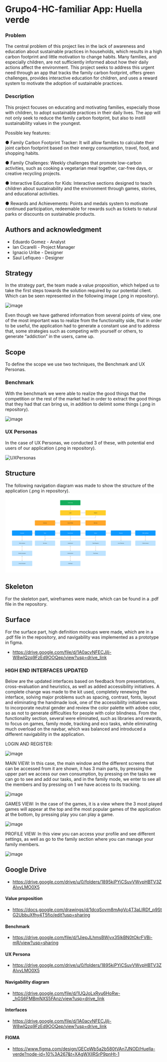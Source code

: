 # Grupo4-HC-familiar App: Huella verde
### Problem 

The central problem of this project lies in the lack of awareness and education about sustainable practices in households, which results in a high carbon footprint and little motivation to change habits. Many families, and especially children, are not sufficiently informed about how their daily actions affect the environment. This project seeks to address this urgent need through an app that tracks the family carbon footprint, offers green challenges, provides interactive education for children, and uses a reward system to motivate the adoption of sustainable practices.

### Description

This project focuses on educating and motivating families, especially those with children, to adopt sustainable practices in their daily lives. The app will not only seek to reduce the family carbon footprint, but also to instill sustainability values in the youngest.

Possible key features:

● Family Carbon Footprint Tracker: It will allow families to calculate their joint carbon footprint based on their energy consumption, travel, food, and shopping habits.

● Family Challenges: Weekly challenges that promote low-carbon activities, such as cooking a vegetarian meal together, car-free days, or creative recycling projects.

● Interactive Education for Kids: Interactive sections designed to teach children about sustainability and the environment through games, stories, and educational activities.

● Rewards and Achievements: Points and medals system to motivate continued participation, redeemable for rewards such as tickets to natural parks or discounts on sustainable products.

## Authors and acknowledgment
+ Eduardo Gomez - Analyst
+ Ian Cicarelli - Project Manager
+ Ignacio Uribe - Designer
+ Saul Lefiqueo - Designer

## Strategy
In the strategy part, the team made a value proposition, which helped us to take the first steps towards the solution required by our potential client. Which can be seen represented in the following image (.png in repository).

![image](https://github.com/iancicarelli/Grupo4-HC-familiar/assets/89611189/6154bd1e-d459-4019-a705-ecd0b378b6c7)

Even though we have gathered information from several points of view, one of the most important was to realize from the functionality side, that in order to be useful, the application had to generate a constant use and to address that, some strategies such as competing with yourself or others, to generate “addiction” in the users, came up.


## Scope
To define the scope we use two techniques, the Benchmark and UX Personas.

### Benchmark
With the benchmark we were able to realize the good things that the competition or the rest of the market had in order to extract the good things that they had that can bring us, in addition to delimit some things (.png in repository).

![image](https://github.com/iancicarelli/Grupo4-HC-familiar/assets/89611189/9ae93613-74b6-47a2-9070-24b4ce4df95c)

### UX Personas
In the case of UX Personas, we conducted 3 of these, with potential end users of our application (.png in repository).

![UXPersonas](https://github.com/iancicarelli/Grupo4-HC-familiar/assets/89611189/ed8b670a-b543-4c6a-bcf6-dc81bad6eef5)


## Structure
The following navigation diagram was made to show the structure of the application (.png in repository).
![image](https://github.com/iancicarelli/Grupo4-HC-familiar/raw/main/Diagrama%20de%20navegabilidad.png)


## Skeleton
For the skeleton part, wireframes were made, which can be found in a .pdf file in the repository.

## Surface
For the surface part, high definition mockups were made, which are in a .pdf file in the repository, and navigability was implemented as a prototype in figma.
+ https://drive.google.com/file/d/1A0acvNFECJjIj-W8wlQzq9FzEd9OOQep/view?usp=drive_link

### HIGH END INTERFACES UPDATED
Below are the updated interfaces based on feedback from presentations, cross-evaluation and heuristics, as well as added accessibility initiatives. A complete change was made to the kit used, completely renewing the interface, solving major problems such as spacing, contrast, fonts, layout and eliminating the handmade look, one of the accessibility initiatives was to incorporate neutral gender and review the color palette with adobe color, so as not to generate difficulties for people with color blindness. From the functionality section, several were eliminated, such as libraries and rewards, to focus on games, family mode, tracking and eco tasks, while eliminating much overload on the navbar, which was balanced and introduced a different navigability in the application.

LOGIN AND REGISTER:

![image](https://github.com/iancicarelli/Grupo4-HC-familiar/assets/89611189/012e8a80-4f3d-4976-9b74-ea869d1b6239)

MAIN VIEW:
In this case, the main window and the different screens that can be accessed from it are shown, it has 3 main parts, by pressing the upper part we access our own consumption, by pressing on the tasks we can go to see and add our tasks, and in the family mode, we enter to see all the members and by pressing on 1 we have access to its tracking.

![image](https://github.com/iancicarelli/Grupo4-HC-familiar/assets/89611189/172515ea-d839-4832-a7f3-ad737b2eac2d)

GAMES VIEW:
In the case of the games, it is a view where the 3 most played games will appear at the top and the most popular games of the application at the bottom, by pressing play you can play a game.

![image](https://github.com/iancicarelli/Grupo4-HC-familiar/assets/89611189/bc37fcce-c5a1-4b19-8e1a-8dada291e69a)

PROFILE VIEW:
In this view you can access your profile and see different settings, as well as go to the family section where you can manage your family members.

![image](https://github.com/iancicarelli/Grupo4-HC-familiar/assets/89611189/4b2c8223-9087-4aec-bc09-92fcc1bf2cad)


## Google Drive
+ https://drive.google.com/drive/u/0/folders/1895kiPYiCSuvVWvpHBTV3ZAlvvLMO0X5
  
#### Value proposition
+ https://docs.google.com/drawings/d/1dcqSovm8mAgVc4T3aLIRDf_p9StG2UbbuXfhy4T5fio/edit?usp=sharing

#### Benchmark
+ https://drive.google.com/file/d/1JiepJLhmsBWjvx35IkBN0tOkrFVBi-mR/view?usp=sharing

#### UX Persona
+ https://drive.google.com/drive/u/0/folders/1895kiPYiCSuvVWvpHBTV3ZAlvvLMO0X5

#### Navigability diagram
+ https://drive.google.com/file/d/1UQJoLxRyu6HoRw-_hGS6FMBmNXS5FAnz/view?usp=drive_link

#### Interfaces
+ https://drive.google.com/file/d/1A0acvNFECJjIj-W8wlQzq9FzEd9OOQep/view?usp=drive_link

#### FIGMA
+ https://www.figma.com/design/GECpWb5a2b580tVAn7JNOD/Huella-verde?node-id=10%3A267&t=XAgWXIlRSrP9pnHt-1

